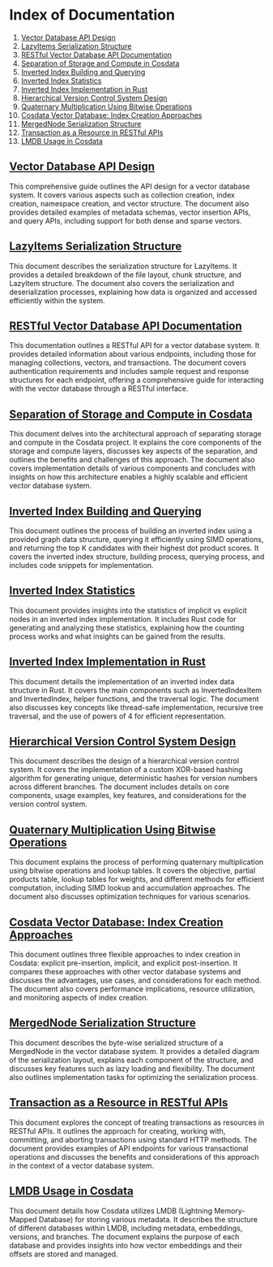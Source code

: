 # Index of Documentation


1. [Vector Database API Design](http-api.org)
2. [LazyItems Serialization Structure](lazy_items.org)
3. [RESTful Vector Database API Documentation](RESTful-api.org)
4. [Separation of Storage and Compute in Cosdata](Separation_of_Storage_and_Compute.org)
5. [Inverted Index Building and Querying](inverted_index_design.org)
6. [Inverted Index Statistics](inverted_index_stats.org)
7. [Inverted Index Implementation in Rust](inverted_index_ds.org)
8. [Hierarchical Version Control System Design](versioning.org)
9. [Quaternary Multiplication Using Bitwise Operations](quaternary_multiplication.org)
10. [Cosdata Vector Database: Index Creation Approaches](indexing.org)
11. [MergedNode Serialization Structure](node_serialization.org)
12. [Transaction as a Resource in RESTful APIs](transactions.org)
13. [LMDB Usage in Cosdata](lmdb.org)


## [Vector Database API Design](http-api.org)

This comprehensive guide outlines the API design for a vector database system. It covers various aspects such as collection creation, index creation, namespace creation, and vector structure. The document also provides detailed examples of metadata schemas, vector insertion APIs, and query APIs, including support for both dense and sparse vectors.

## [LazyItems Serialization Structure](lazy_items.org)

This document describes the serialization structure for LazyItems. It provides a detailed breakdown of the file layout, chunk structure, and LazyItem structure. The document also covers the serialization and deserialization processes, explaining how data is organized and accessed efficiently within the system.

## [RESTful Vector Database API Documentation](RESTful-api.org)

This documentation outlines a RESTful API for a vector database system. It provides detailed information about various endpoints, including those for managing collections, vectors, and transactions. The document covers authentication requirements and includes sample request and response structures for each endpoint, offering a comprehensive guide for interacting with the vector database through a RESTful interface.

## [Separation of Storage and Compute in Cosdata](Separation_of_Storage_and_Compute.org)

This document delves into the architectural approach of separating storage and compute in the Cosdata project. It explains the core components of the storage and compute layers, discusses key aspects of the separation, and outlines the benefits and challenges of this approach. The document also covers implementation details of various components and concludes with insights on how this architecture enables a highly scalable and efficient vector database system.

## [Inverted Index Building and Querying](inverted_index_design.org)

This document outlines the process of building an inverted index using a provided graph data structure, querying it efficiently using SIMD operations, and returning the top K candidates with their highest dot product scores. It covers the inverted index structure, building process, querying process, and includes code snippets for implementation.

## [Inverted Index Statistics](inverted_index_stats.org)

This document provides insights into the statistics of implicit vs explicit nodes in an inverted index implementation. It includes Rust code for generating and analyzing these statistics, explaining how the counting process works and what insights can be gained from the results.

## [Inverted Index Implementation in Rust](inverted_index_ds.org)

This document details the implementation of an inverted index data structure in Rust. It covers the main components such as InvertedIndexItem and InvertedIndex, helper functions, and the traversal logic. The document also discusses key concepts like thread-safe implementation, recursive tree traversal, and the use of powers of 4 for efficient representation.

## [Hierarchical Version Control System Design](versioning.org)

This document describes the design of a hierarchical version control system. It covers the implementation of a custom XOR-based hashing algorithm for generating unique, deterministic hashes for version numbers across different branches. The document includes details on core components, usage examples, key features, and considerations for the version control system.

## [Quaternary Multiplication Using Bitwise Operations](quaternary_multiplication.org)

This document explains the process of performing quaternary multiplication using bitwise operations and lookup tables. It covers the objective, partial products table, lookup tables for weights, and different methods for efficient computation, including SIMD lookup and accumulation approaches. The document also discusses optimization techniques for various scenarios.

## [Cosdata Vector Database: Index Creation Approaches](indexing.org)

This document outlines three flexible approaches to index creation in Cosdata: explicit pre-insertion, implicit, and explicit post-insertion. It compares these approaches with other vector database systems and discusses the advantages, use cases, and considerations for each method. The document also covers performance implications, resource utilization, and monitoring aspects of index creation.

## [MergedNode Serialization Structure](node_serialization.org)

This document describes the byte-wise serialized structure of a MergedNode in the vector database system. It provides a detailed diagram of the serialization layout, explains each component of the structure, and discusses key features such as lazy loading and flexibility. The document also outlines implementation tasks for optimizing the serialization process.

## [Transaction as a Resource in RESTful APIs](transactions.org)

This document explores the concept of treating transactions as resources in RESTful APIs. It outlines the approach for creating, working with, committing, and aborting transactions using standard HTTP methods. The document provides examples of API endpoints for various transactional operations and discusses the benefits and considerations of this approach in the context of a vector database system.

## [LMDB Usage in Cosdata](lmdb.org)

This document details how Cosdata utilizes LMDB (Lightning Memory-Mapped Database) for storing various metadata. It describes the structure of different databases within LMDB, including metadata, embeddings, versions, and branches. The document explains the purpose of each database and provides insights into how vector embeddings and their offsets are stored and managed.

